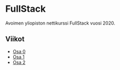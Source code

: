 # FullStack

Avoimen yliopiston nettikurssi FullStack vuosi 2020.

## Viikot

+ [Osa 0](https://github.com/SIholin/SannaFullStack/tree/master/vko0)
+ [Osa 1](https://github.com/SIholin/SannaFullStack/tree/master/osa1)
+ [Osa 2](https://github.com/SIholin/SannaFullStack/tree/master/osa2)

